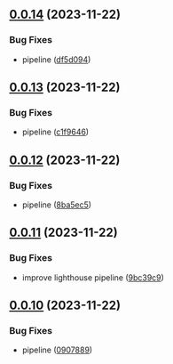 ## [0.0.14](https://github.com/rubenlupi/react-tw-vite-boilerplate/compare/v0.0.13...v0.0.14) (2023-11-22)


### Bug Fixes

* pipeline ([df5d094](https://github.com/rubenlupi/react-tw-vite-boilerplate/commit/df5d0945427f7eab57485b4570e79a2843950b45))



## [0.0.13](https://github.com/rubenlupi/react-tw-vite-boilerplate/compare/v0.0.12...v0.0.13) (2023-11-22)


### Bug Fixes

* pipeline ([c1f9646](https://github.com/rubenlupi/react-tw-vite-boilerplate/commit/c1f964620958859de6371bf1126ce783dc948631))



## [0.0.12](https://github.com/rubenlupi/react-tw-vite-boilerplate/compare/v0.0.11...v0.0.12) (2023-11-22)


### Bug Fixes

* pipeline ([8ba5ec5](https://github.com/rubenlupi/react-tw-vite-boilerplate/commit/8ba5ec54061d1e2005bf2472d2e741c73eeade68))



## [0.0.11](https://github.com/rubenlupi/react-tw-vite-boilerplate/compare/v0.0.10...v0.0.11) (2023-11-22)


### Bug Fixes

* improve lighthouse pipeline ([9bc39c9](https://github.com/rubenlupi/react-tw-vite-boilerplate/commit/9bc39c94bc962067f2973c674b76335071d02134))



## [0.0.10](https://github.com/rubenlupi/react-tw-vite-boilerplate/compare/v0.0.9...v0.0.10) (2023-11-22)


### Bug Fixes

* pipeline ([0907889](https://github.com/rubenlupi/react-tw-vite-boilerplate/commit/090788907896a12023073bdff451c4dcc8bd9b43))



